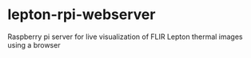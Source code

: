# lepton-rpi-webserver
Raspberry pi server for live visualization of FLIR Lepton thermal images using a browser
